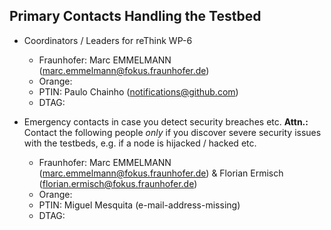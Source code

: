 ## Primary Contacts Handling the Testbed
* Coordinators / Leaders for reThink WP-6
    * Fraunhofer:  Marc EMMELMANN (marc.emmelmann@fokus.fraunhofer.de)
    * Orange:
    * PTIN: Paulo Chainho (notifications@github.com)
    * DTAG:

* Emergency contacts in case you detect security breaches etc.
**Attn.:** Contact the following people _only_ if you discover severe security issues with the testbeds, e.g. if a node is hijacked / hacked etc.
    * Fraunhofer: Marc EMMELMANN (marc.emmelmann@fokus.fraunhofer.de) & Florian Ermisch (florian.ermisch@fokus.fraunhofer.de)
    * Orange:
    * PTIN: Miguel Mesquita (e-mail-address-missing)
    * DTAG:

